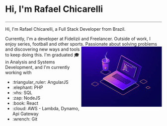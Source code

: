 <div style="border-bottom: 1px solid gray; width: 100%; padding-bottom: 5px;">
<h1>Hi, I'm Rafael Chicarelli</h1>
</div>

Hi, I'm  Rafael Chicarelli, a Full Stack Developer from Brazil.</br>

Currently, I'm a developer at Fidelizii and Freelancer. Outside of work, I enjoy series, football and other sports. 
<img align="right" src="./images/programming.jpg" alt="Programming image"/>
Passionate about solving problems and discovering new ways and tools to keep doing this.
I'm graduated :mortar_board: in Analysis and Systems Development, and I'm currently working with
 <ul>
  <li>:triangular_ruler: AngularJS</li>
  <li>:elephant: PHP</li>
  <li>:vhs: SQL</li>
  <li>:zap: NodeJS</li>
  <li>:book: React</li>
  <li>:cloud: AWS - Lambda, Dynamo, Api Gateway</li>
  <li>:wrench: Git</li>
 </ul>
